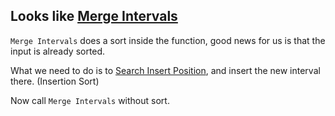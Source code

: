 ## Looks like [Merge Intervals](../merge-intervals)

`Merge Intervals` does a sort inside the function, good news for us is that the input is already sorted. 

What we need to do is to [Search Insert Position](../search-insert-position), and insert the new interval there. (Insertion Sort)


Now call `Merge Intervals` without sort.
